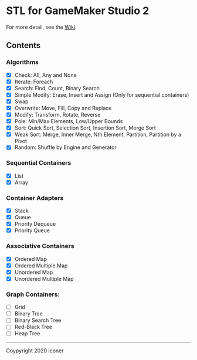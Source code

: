 # STL for GameMaker Studio 2
For more detail, see the [Wiki](https://github.com/iconstudio/GMContainers/wiki).

## Contents
###  Algorithms
  * [x] Check: All, Any and None
  * [x] Iterate: Foreach
  * [x] Search: Find, Count, Binary Search
  * [x] Simple Modify: Erase, Insert and Assign (Only for sequential containers)
  * [x] Swap
  * [x] Overwrite: Move, Fill, Copy and Replace
  * [x] Modify: Transform, Rotate, Reverse
  * [x] Pole: Min/Max Elements, Low/Upper Bounds
  * [x] Sort: Quick Sort, Selection Sort, Insertion Sort, Merge Sort
  * [x] Weak Sort: Merge, Inner Merge, Nth Element, Partition, Partition by a Pivot
  * [x] Random: Shuffle by Engine and Generator

###  Sequential Containers

  * [x] List
  * [x] Array

###  Container Adapters

  * [x] Stack
  * [x] Queue
  * [x] Priority Dequeue
  * [x] Priority Queue

###  Associative Containers

  * [x] Ordered Map
  * [x] Ordered Multiple Map
  * [x] Unordered Map
  * [x] Unordered Multiple Map

###  Graph Containers:

  * [ ] Grid
  * [ ] Binary Tree
  * [ ] Binary Search Tree
  * [ ] Red-Black Tree
  * [ ] Heap Tree

---
Coypyright 2020 iconer
